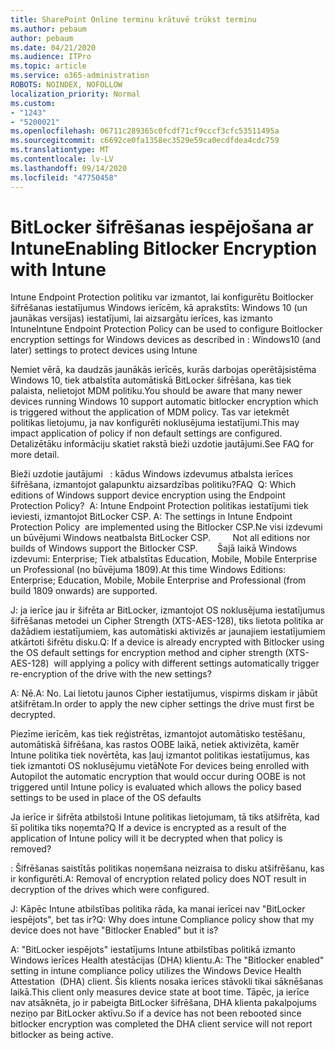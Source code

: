 ```yaml
---
title: SharePoint Online terminu krātuvē trūkst terminu
ms.author: pebaum
author: pebaum
ms.date: 04/21/2020
ms.audience: ITPro
ms.topic: article
ms.service: o365-administration
ROBOTS: NOINDEX, NOFOLLOW
localization_priority: Normal
ms.custom:
- "1243"
- "5200021"
ms.openlocfilehash: 06711c289365c0fcdf71cf9cccf3cfc53511495a
ms.sourcegitcommit: c6692ce0fa1358ec3529e59ca0ecdfdea4cdc759
ms.translationtype: MT
ms.contentlocale: lv-LV
ms.lasthandoff: 09/14/2020
ms.locfileid: "47750458"
---
```

# <a name="enabling-bitlocker-encryption-with-intune"></a><span data-ttu-id="5baa3-102">BitLocker šifrēšanas iespējošana ar Intune</span><span class="sxs-lookup"><span data-stu-id="5baa3-102">Enabling Bitlocker Encryption with Intune</span></span>

<span data-ttu-id="5baa3-103">Intune Endpoint Protection politiku var izmantot, lai konfigurētu Boitlocker šifrēšanas iestatījumus Windows ierīcēm, kā aprakstīts: Windows 10 (un jaunākas versijas) iestatījumi, lai aizsargātu ierīces, kas izmanto Intune</span><span class="sxs-lookup"><span data-stu-id="5baa3-103">Intune Endpoint Protection Policy can be used to configure Boitlocker encryption settings for Windows devices as described in : Windows10 (and later) settings to protect devices using Intune</span></span>

<span data-ttu-id="5baa3-104">Ņemiet vērā, ka daudzās jaunākās ierīcēs, kurās darbojas operētājsistēma Windows 10, tiek atbalstīta automātiskā BitLocker šifrēšana, kas tiek palaista, nelietojot MDM politiku.</span><span class="sxs-lookup"><span data-stu-id="5baa3-104">You should be aware that many newer devices running Windows 10 support automatic bitlocker encryption which is triggered without the application of MDM policy.</span></span> <span data-ttu-id="5baa3-105">Tas var ietekmēt politikas lietojumu, ja nav konfigurēti noklusējuma iestatījumi.</span><span class="sxs-lookup"><span data-stu-id="5baa3-105">This may impact application of policy if non default settings are configured.</span></span> <span data-ttu-id="5baa3-106">Detalizētāku informāciju skatiet rakstā bieži uzdotie jautājumi.</span><span class="sxs-lookup"><span data-stu-id="5baa3-106">See FAQ for more detail.</span></span>


<span data-ttu-id="5baa3-107">Bieži uzdotie jautājumi   : kādus Windows izdevumus atbalsta ierīces šifrēšana, izmantojot galapunktu aizsardzības politiku?</span><span class="sxs-lookup"><span data-stu-id="5baa3-107">FAQ  Q: Which editions of Windows support device encryption using the Endpoint Protection Policy?</span></span>
<span data-ttu-id="5baa3-108"> A: Intune Endpoint Protection politikas iestatījumi tiek ieviesti, izmantojot BitLocker CSP.</span><span class="sxs-lookup"><span data-stu-id="5baa3-108"> A: The settings in Intune Endpoint Protection Policy  are implemented using the Bitlocker CSP.</span></span><span data-ttu-id="5baa3-109">Ne visi izdevumi un būvējumi Windows neatbalsta BitLocker CSP. 
     </span><span class="sxs-lookup"><span data-stu-id="5baa3-109">  Not all editions nor builds of Windows support the Bitlocker CSP. 
     </span></span> <span data-ttu-id="5baa3-110">Šajā laikā Windows izdevumi: Enterprise; Tiek atbalstītas Education, Mobile, Mobile Enterprise un Professional (no būvējuma 1809).</span><span class="sxs-lookup"><span data-stu-id="5baa3-110">At this time Windows Editions: Enterprise; Education, Mobile, Mobile Enterprise and Professional (from build 1809 onwards) are supported.</span></span>




<span data-ttu-id="5baa3-111">J: ja ierīce jau ir šifrēta ar BitLocker, izmantojot OS noklusējuma iestatījumus šifrēšanas metodei un Cipher Strength (XTS-AES-128), tiks lietota politika ar dažādiem iestatījumiem, kas automātiski aktivizēs ar jaunajiem iestatījumiem atkārtoti šifrētu disku.</span><span class="sxs-lookup"><span data-stu-id="5baa3-111">Q: If a device is already encrypted with Bitlocker using the OS default settings for encryption method and cipher strength (XTS-AES-128)  will applying a policy with different settings automatically trigger re-encryption of the drive with the new settings?</span></span>

<span data-ttu-id="5baa3-112">A: Nē.</span><span class="sxs-lookup"><span data-stu-id="5baa3-112">A: No.</span></span> <span data-ttu-id="5baa3-113">Lai lietotu jaunos Cipher iestatījumus, vispirms diskam ir jābūt atšifrētam.</span><span class="sxs-lookup"><span data-stu-id="5baa3-113">In order to apply the new cipher settings the drive must first be decrypted.</span></span>

<span data-ttu-id="5baa3-114">Piezīme ierīcēm, kas tiek reģistrētas, izmantojot automātisko testēšanu, automātiskā šifrēšana, kas rastos OOBE laikā, netiek aktivizēta, kamēr Intune politika tiek novērtēta, kas ļauj izmantot politikas iestatījumus, kas tiek izmantoti OS noklusējumu vietā</span><span class="sxs-lookup"><span data-stu-id="5baa3-114">Note For devices being enrolled with Autopilot the automatic encryption that would occur during OOBE is not triggered until Intune policy is evaluated which allows the policy based settings to be used in place of the OS defaults</span></span>




<span data-ttu-id="5baa3-115">Ja ierīce ir šifrēta atbilstoši Intune politikas lietojumam, tā tiks atšifrēta, kad šī politika tiks noņemta?</span><span class="sxs-lookup"><span data-stu-id="5baa3-115">Q If a device is encrypted as a result of the  application of Intune policy will it be decrypted when that policy is removed?</span></span>

<span data-ttu-id="5baa3-116">: Šifrēšanas saistītās politikas noņemšana neizraisa to disku atšifrēšanu, kas ir konfigurēti.</span><span class="sxs-lookup"><span data-stu-id="5baa3-116">A: Removal of encryption related policy does NOT result in decryption of the drives which were configured.</span></span>




<span data-ttu-id="5baa3-117">J: Kāpēc Intune atbilstības politika rāda, ka manai ierīcei nav "BitLocker iespējots", bet tas ir?</span><span class="sxs-lookup"><span data-stu-id="5baa3-117">Q: Why does intune Compliance policy show that my device does not have "Bitlocker Enabled" but it is?</span></span>

<span data-ttu-id="5baa3-118">A: "BitLocker iespējots" iestatījums Intune atbilstības politikā izmanto Windows ierīces Health atestācijas (DHA) klientu.</span><span class="sxs-lookup"><span data-stu-id="5baa3-118">A: The "Bitlocker enabled" setting in intune compliance policy utilizes the Windows Device Health Attestation  (DHA) client.</span></span> <span data-ttu-id="5baa3-119">Šis klients nosaka ierīces stāvokli tikai sāknēšanas laikā.</span><span class="sxs-lookup"><span data-stu-id="5baa3-119">This client only measures device state at boot time.</span></span> <span data-ttu-id="5baa3-120">Tāpēc, ja ierīce nav atsāknēta, jo ir pabeigta BitLocker šifrēšana, DHA klienta pakalpojums neziņo par BitLocker aktīvu.</span><span class="sxs-lookup"><span data-stu-id="5baa3-120">So if a device has not been rebooted since bitlocker encryption was completed the DHA client service will not report bitlocker as being active.</span></span>
